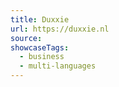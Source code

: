 ```yaml
---
title: Duxxie
url: https://duxxie.nl
source: 
showcaseTags:
  - business
  - multi-languages
---
```


